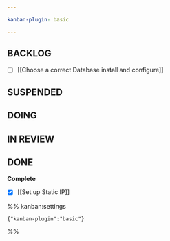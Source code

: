```yaml
---

kanban-plugin: basic

---
```


## BACKLOG

- [ ] [[Choose a correct Database install and configure]]


## SUSPENDED



## DOING



## IN REVIEW



## DONE

**Complete**
- [x] [[Set up Static IP]]




%% kanban:settings
```
{"kanban-plugin":"basic"}
```
%%